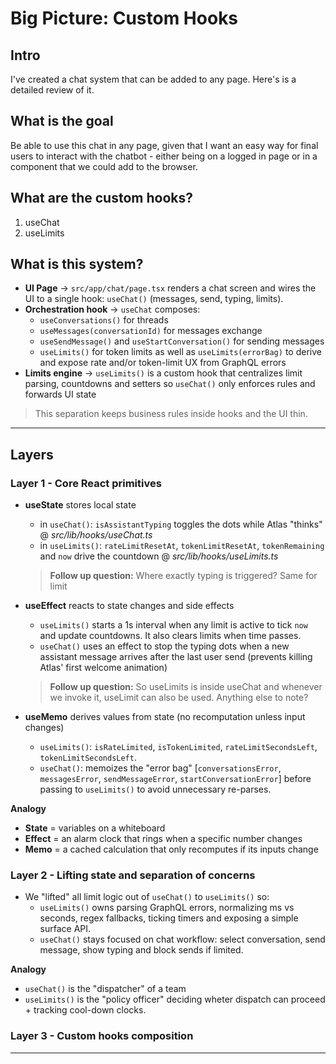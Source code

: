 # Big Picture: Custom Hooks

## Intro
I've created a chat system that can be added to any page. Here's is a detailed review of it.

## What is the goal
Be able to use this chat in any page, given that I want an easy way for final users to interact with the chatbot - either being on a logged in page or in a component that we could add to the browser.

## What are the custom hooks?
1. useChat
2. useLimits

## What is this system?
- **UI Page** → `src/app/chat/page.tsx` renders a chat screen and wires the UI to a single hook: `useChat()` (messages, send, typing, limits).
- **Orchestration hook** → `useChat` composes:
    - `useConversations()` for threads
    - `useMessages(conversationId)` for messages exchange
    - `useSendMessage()` and `useStartConversation()` for sending messages
    - `useLimits()` for token limits as well as `useLimits(errorBag)` to derive and expose rate and/or token-limit UX from GraphQL errors
- **Limits engine** → `useLimits()` is a custom hook that centralizes limit parsing, countdowns and setters so `useChat()` only enforces rules and forwards UI state

> This separation keeps business rules inside hooks and the UI thin.

---

## Layers

### Layer 1 - Core React primitives

- **useState** stores local state
    - in `useChat()`: `isAssistantTyping` toggles the dots while Atlas "thinks" @ *src/lib/hooks/useChat.ts* 
    - in `useLimits()`: `rateLimitResetAt`, `tokenLimitResetAt`, `tokenRemaining` and `now` drive the countdown @ *src/lib/hooks/useLimits.ts*

    > **Follow up question:** Where exactly typing is triggered? Same for limit

- **useEffect** reacts to state changes and side effects
    - `useLimits()` starts a 1s interval when any limit is active to tick `now` and update countdowns. It also clears limits when time passes.
    - `useChat()` uses an effect to stop the typing dots when a new assistant message arrives after the last user send (prevents killing Atlas' first welcome animation)

    > **Follow up question:** So useLimits is inside useChat and whenever we invoke it, useLimit can also be used. Anything else to note?

- **useMemo** derives values from state (no recomputation unless input changes)
    - `useLimits()`: `isRateLimited`, `isTokenLimited`, `rateLimitSecondsLeft`, `tokenLimitSecondsLeft`.
    - `useChat()`: memoizes the "error bag" [`conversationsError`, `messagesError`, `sendMessageError`, `startConversationError`] before passing to `useLimits()` to avoid unnecessary re-parses.

**Analogy**
- **State** = variables on a whiteboard
- **Effect** = an alarm clock that rings when a specific number changes
- **Memo** = a cached calculation that only recomputes if its inputs change

### Layer 2 - Lifting state and separation of concerns
- We "lifted" all limit logic out of `useChat()` to `useLimits()` so:
    - `useLimits()` owns parsing GraphQL errors, normalizing ms vs seconds, regex fallbacks, ticking timers and exposing a simple surface API.
    - `useChat()` stays focused on chat workflow: select conversation, send message, show typing and block sends if limited.

**Analogy**
- `useChat()` is the "dispatcher" of a team
- `useLimits()` is the "policy officer" deciding wheter dispatch can proceed + tracking cool-down clocks.

### Layer 3 - Custom hooks composition

---




